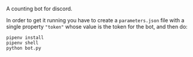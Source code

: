 A counting bot for discord.

In order to get it running you have to create a `parameters.json` file with a single property `"token"` whose value is the token for the bot,
and then do:

```
pipenv install
pipenv shell
python bot.py
```